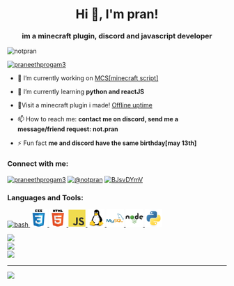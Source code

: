 <h1 align="center">Hi 👋, I'm pran!</h1>
<h3 align="center">im a minecraft plugin, discord and javascript developer</h3>

<p align="left"> <img src="https://komarev.com/ghpvc/?username=notpran&label=Profile%20views&color=0e75b6&style=flat" alt="notpran" /> </p>

<p align="left"> <a href="https://twitter.com/praneethprogam3" target="blank"><img src="https://img.shields.io/twitter/follow/praneethprogam3?logo=twitter&style=for-the-badge" alt="praneethprogam3" /></a> </p>

- 🔭 I’m currently working on [MCS[minecraft script]](github.com/notpran/mcslang)

- 🌱 I’m currently learning **python and reactJS**

- 🧊Visit a minecraft plugin i made! [Offline uptime](github.com/notpran/offline-uptime)

- 📫 How to reach me: **contact me on discord, send me a message/friend request: not.pran**

- ⚡ Fun fact **me and discord have the same birthday[may 13th]**

<h3 align="left">Connect with me:</h3>
<p align="left">
<a href="https://twitter.com/praneethprogam3" target="blank"><img align="center" src="https://raw.githubusercontent.com/rahuldkjain/github-profile-readme-generator/master/src/images/icons/Social/twitter.svg" alt="praneethprogam3" height="30" width="40" /></a>
<a href="https://www.youtube.com/c/@notpran" target="blank"><img align="center" src="https://raw.githubusercontent.com/rahuldkjain/github-profile-readme-generator/master/src/images/icons/Social/youtube.svg" alt="@notpran" height="30" width="40" /></a>
<a href="https://discord.gg/BJsvDYmV" target="blank"><img align="center" src="https://raw.githubusercontent.com/rahuldkjain/github-profile-readme-generator/master/src/images/icons/Social/discord.svg" alt="BJsvDYmV" height="30" width="40" /></a>
</p>

<h3 align="left">Languages and Tools:</h3>
<p align="left"> <a href="https://www.gnu.org/software/bash/" target="_blank" rel="noreferrer"> <img src="https://www.vectorlogo.zone/logos/gnu_bash/gnu_bash-icon.svg" alt="bash" width="40" height="40"/> </a> <a href="https://www.w3schools.com/css/" target="_blank" rel="noreferrer"> <img src="https://raw.githubusercontent.com/devicons/devicon/master/icons/css3/css3-original-wordmark.svg" alt="css3" width="40" height="40"/> </a> <a href="https://www.w3.org/html/" target="_blank" rel="noreferrer"> <img src="https://raw.githubusercontent.com/devicons/devicon/master/icons/html5/html5-original-wordmark.svg" alt="html5" width="40" height="40"/> </a> <a href="https://developer.mozilla.org/en-US/docs/Web/JavaScript" target="_blank" rel="noreferrer"> <img src="https://raw.githubusercontent.com/devicons/devicon/master/icons/javascript/javascript-original.svg" alt="javascript" width="40" height="40"/> </a> <a href="https://www.linux.org/" target="_blank" rel="noreferrer"> <img src="https://raw.githubusercontent.com/devicons/devicon/master/icons/linux/linux-original.svg" alt="linux" width="40" height="40"/> </a> <a href="https://www.mysql.com/" target="_blank" rel="noreferrer"> <img src="https://raw.githubusercontent.com/devicons/devicon/master/icons/mysql/mysql-original-wordmark.svg" alt="mysql" width="40" height="40"/> </a> <a href="https://nodejs.org" target="_blank" rel="noreferrer"> <img src="https://raw.githubusercontent.com/devicons/devicon/master/icons/nodejs/nodejs-original-wordmark.svg" alt="nodejs" width="40" height="40"/> </a> <a href="https://www.python.org" target="_blank" rel="noreferrer"> <img src="https://raw.githubusercontent.com/devicons/devicon/master/icons/python/python-original.svg" alt="python" width="40" height="40"/> </a> </p>

![](https://github-readme-stats.vercel.app/api?username=notpran&theme=dark&hide_border=false&include_all_commits=true&count_private=true)<br/>
![](https://github-readme-streak-stats.herokuapp.com/?user=notpran&theme=dark&hide_border=false)<br/>
![](https://github-readme-stats.vercel.app/api/top-langs/?username=notpran&theme=dark&hide_border=false&include_all_commits=true&count_private=true&layout=compact)

---
[![](https://visitcount.itsvg.in/api?id=notpran&icon=0&color=11)](https://visitcount.itsvg.in)
